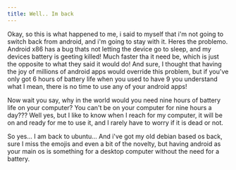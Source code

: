 ```yaml
---
title: Well.. Im back
---
```


Okay, so this is what happened to me, i said to myself that i'm not going to switch back from android, and i'm going to stay with it. Heres the problemo. Android x86 has a bug thats not letting the device go to sleep, and my devices battery is geeting killed! Much faster tha it need be, which is just the opposite to what they said it would do! And sure, I thought that having the joy of millions of android apps would override this problem, but if you've only got 6 hours of battery life when you used to have 9 you understand what I mean, there is no time to use any of your android apps!

Now wait you say, why in the world would you need nine hours of battery life on your computer? You can't be on your computer for nine hours a day??? Well yes, but I like to know when I reach for my computer, it will be on and ready for me to use it, and I rarely have to worry if it is dead or not.

So yes... I am back to ubuntu... And i've got my old debian based os back, sure I miss the emojis and even a bit of the novelty, but having android as your main os is something for a desktop computer without the need for a battery.
